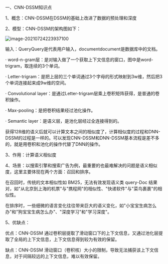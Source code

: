 一、CNN-DSSM知识点

1、概念：CNN-DSSM在DSSM的基础上改进了数据的预处理和深度

2、模型：CNN-DSSM的架构图如下：

![image-20210724223937100](C:\Users\Emily\AppData\Roaming\Typora\typora-user-images\image-20210724223937100.png)

输入：QueryQuery是代表用户输入，documentdocument是数据库中的文档。

·     word-n-gram层：是对输入做了一个获取上下文信息的窗口，图中是word-trigram，取连续的3个单词。

·     Letter-trigram：是把上层的三个单词通过3个字母的形式映射到3w维，然后把3个单词连接起来成9w维的空间。

·     Convolutional layer：是通过Letter-trigram层乘上卷积矩阵获得，是普通的卷积操作。

·     Max-pooling：是把卷积结果经过池化操作。

·     Semantic layer：是语义层，是池化层经过全连接得到的。

获得128维的语义后就可以计算文本之间的相似度了，计算相似度的过程和DNN-DSSM的过程是一样的。可以发现CNN-DSSM和DNN-DSSM基本流程是差不多的，就是用卷积和池化的操作代替了DNN的操作。

3、作用：计算语义相似度

4、场景：以搜索引擎和搜索广告为例，最重要的也最难解决的问题是语义相似度，这里主要体现在两个方面：召回和排序。

在召回时，传统的文本相似性如 BM25，无法有效发现语义类 query-Doc 结果对，如"从北京到上海的机票"与"携程网"的相似性、"快递软件"与"菜鸟裹裹"的相似性。

在排序时，一些细微的语言变化往往带来巨大的语义变化，如"小宝宝生病怎么办"和"狗宝宝生病怎么办"、"深度学习"和"学习深度"。

5、优缺点：

优点：CNN-DSSM 通过卷积层提取了滑动窗口下的上下文信息，又通过池化层提取了全局的上下文信息，上下文信息得到较为有效的保留。

缺点：CNN-DSSM 滑动窗口（卷积核）大小的限制，导致无法捕获该上下文信息，对于间隔较远的上下文信息，难以有效保留。